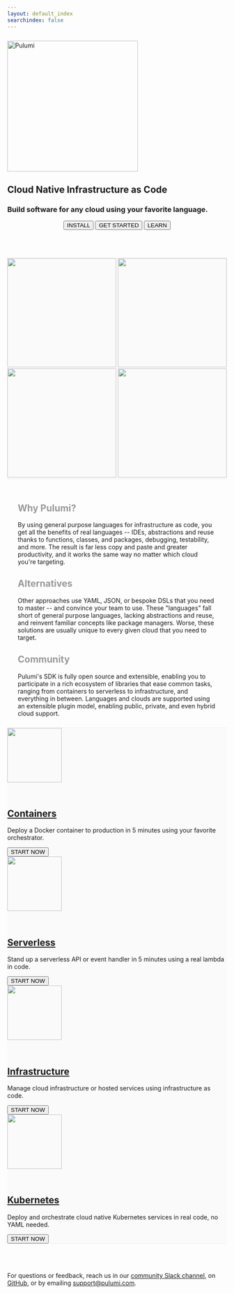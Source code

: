 ```yaml
---
layout: default_index
searchindex: false
---
```


<div class="card-table" style="margin-top: 24px">
    <a href="https://www.pulumi.com"><img src="/images/logo/logo.svg" alt="Pulumi" width="300"></a>
    <h2 class="get-to-the-cloud no-anchor">
        Cloud Native Infrastructure as Code
    </h2>
    <h3 class="get-to-the-cloud-sub no-anchor">
        Build software for any cloud using your favorite language.
    </h3>
    <p style="text-align: center; margin-bottom: 0">
        <a href="/quickstart/install.html"><button class="button primary">INSTALL</button></a>
        <a href="/quickstart"><button class="button primary">GET STARTED</button></a>
        <a href="/reference"><button class="button primary">LEARN</button></a>
    </p>
</div>

<div class="card-table" style="background: #fafafa; margin: 64px 0 0 0; border-top: 1px solid #eee">
    <div class="mdl-card mdl-shadow--2dp get-started-card">
        <a href="/quickstart/aws/index.html"><img src="/images/quickstart/aws-purple.png" style="width: 250px"></a>
        <a href="/quickstart/azure/index.html"><img src="/images/quickstart/azure-purple.png" style="width: 250px"></a>
        <a href="/quickstart/gcp/index.html"><img src="/images/quickstart/gcp-purple.png" style="width: 250px"></a>
        <a href="/quickstart/kubernetes/index.html"><img src="/images/quickstart/k8s-purple.png" style="width: 250px"></a>
    </div>
</div>

<div class="card-table" style="border-top: 1px solid #eee; padding: 24px">
    <div class="mdl-card mdl-shadow--2dp get-started-card">
        <div class="mdl-card__title">
            <h2 class="mdl-card__title-text no-anchor" style="color: #999">Why Pulumi?</h2>
        </div>
        <div class="mdl-card__supporting-text">
            <span class="card-text">
                <div class="content" style="text-align: left; display: inline-block; margin: auto">
                    By using general purpose languages for infrastructure as code,
                    you get all the benefits of real languages -- IDEs, abstractions and
                    reuse thanks to functions, classes, and packages, debugging, testability,
                    and more. The result is far less copy and paste and greater productivity,
                    and it works the same way no matter which cloud you're targeting.
                </div>
            </span>
        </div>
    </div>
    <div class="mdl-card mdl-shadow--2dp get-started-card">
        <div class="mdl-card__title">
           <h2 class="mdl-card__title-text no-anchor" style="color: #999">Alternatives</h2>
        </div>
        <div class="mdl-card__supporting-text">
            <span class="card-text">
                <div class="content" style="text-align: left; display: inline-block; margin: auto">
                    Other approaches use YAML, JSON, or bespoke DSLs that you need to
                    master -- and convince your team to use. These "languages" fall short of
                    general purpose languages, lacking abstractions and reuse, and reinvent
                    familiar concepts like package managers. Worse, these solutions are usually
                    unique to every given cloud that you need to target.
                </div>
            </span>
        </div>
    </div>
    <div class="mdl-card mdl-shadow--2dp get-started-card">
        <div class="mdl-card__title">
           <h2 class="mdl-card__title-text no-anchor" style="color: #999">Community</h2>
        </div>
        <div class="mdl-card__supporting-text">
            <span class="card-text">
                <div class="content" style="text-align: left; display: inline-block; margin: auto">
                    Pulumi's SDK is fully open source and extensible, enabling you to
                    participate in a rich ecosystem of libraries that ease common tasks,
                    ranging from containers to serverless to infrastructure, and everything
                    in between. Languages and clouds are supported using an extensible
                    plugin model, enabling public, private, and even hybrid cloud support.
                </div>
            </span>
        </div>
    </div>
</div>

<div class="card-table" style="background: #fafafa; border-top: 1px solid #eee; border-bottom: 1px solid #eee; margin-bottom: 64px">
    <div class="mdl-card mdl-shadow--2dp get-started-card">
        <a href="/quickstart/aws/tutorial-containers-ecs-fargate.html">
          <img src="/images/icon-feature-containers.svg"
              style="margin-bottom: 30px" width="125">
        </a>
        <div class="mdl-card__title">
            <h2 class="mdl-card__title-text no-anchor">
                <a href="/quickstart/aws/tutorial-containers-ecs-fargate.html">Containers</a>
            </h2>
        </div>
        <div class="mdl-card__supporting-text">
            <span class="card-text">
                <p>Deploy a Docker container to production in 5 minutes using your favorite orchestrator.</p>
            </span>
        </div>
        <div class="mdl-card__actions">
            <a href="/quickstart/aws/tutorial-containers-ecs-fargate.html">
                <button class="button">START NOW</button>
            </a>
        </div>
    </div>
    <div class="mdl-card mdl-shadow--2dp get-started-card">
        <a href="/quickstart/aws/tutorial-rest-api.html">
          <img src="/images/icon-feature-serverless.svg"
              style="margin-bottom: 30px" width="125">
        </a>
        <div class="mdl-card__title">
            <h2 class="mdl-card__title-text no-anchor">
                <a href="/quickstart/aws/tutorial-rest-api.html">Serverless</a>
            </h2>
        </div>
        <div class="mdl-card__supporting-text">
            <span class="card-text">
                <p>Stand up a serverless API or event handler in 5 minutes using a real lambda in code.</p>
            </span>
        </div>
        <div class="mdl-card__actions">
            <a href="/quickstart/aws/tutorial-rest-api.html">
                <button class="button">START NOW</button>
            </a>
        </div>
    </div>
    <div class="mdl-card mdl-shadow--2dp get-started-card">
        <a href="/quickstart/aws/tutorial-ec2-webserver.html">
          <img src="/images/icon-feature-data.svg"
              style="margin-bottom: 30px" width="125">
        </a>
        <div class="mdl-card__title">
            <h2 class="mdl-card__title-text no-anchor">
                <a href="/quickstart/aws/tutorial-ec2-webserver.html">Infrastructure</a>
            </h2>
        </div>
        <div class="mdl-card__supporting-text">
            <span class="card-text">
                <p>Manage cloud infrastructure or hosted services using infrastructure as code.</p>
            </span>
        </div>
        <div class="mdl-card__actions">
            <a href="/quickstart/aws/tutorial-ec2-webserver.html">
                <button class="button">START NOW</button>
            </a>
        </div>
    </div>
    <div class="mdl-card mdl-shadow--2dp get-started-card">
        <a href="/quickstart/kubernetes/index.html">
          <img src="/images/icon-feature-kubernetes.svg"
              style="margin-bottom: 30px" width="125">
        </a>
        <div class="mdl-card__title">
            <h2 class="mdl-card__title-text no-anchor">
                <a href="/quickstart/kubernetes/index.html">Kubernetes</a>
            </h2>
        </div>
        <div class="mdl-card__supporting-text">
            <span class="card-text">
                <p>Deploy and orchestrate cloud native Kubernetes services in real code, no YAML needed.</p>
            </span>
        </div>
        <div class="mdl-card__actions">
            <a href="/quickstart/kubernetes/index.html">
                <button class="button">START NOW</button>
            </a>
        </div>
    </div>
</div>

For questions or feedback, reach us in our
[community Slack channel](https://join.slack.com/t/pulumi-community/shared_invite/enQtMzc4MDEyMTk5NzAyLWIxYTEwZmM5ZGFiZTQwZDMzOTMzYWIyM2EyOWIwNDg5YzE1MTg5OGQ5NDQ1MjIzNjcxNDU3NzM0ZWI4NDY1ZGY),
on [GitHub](https://github.com/pulumi), or by emailing [support@pulumi.com](mailto:support@pulumi.com).
